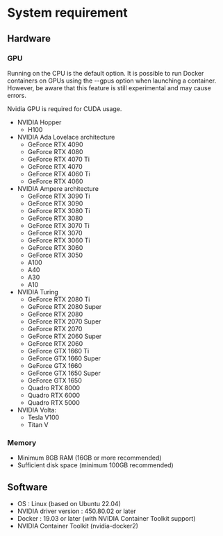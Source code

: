 # System requirement

## Hardware

### GPU

Running on the CPU is the default option. It is possible to run Docker containers on GPUs using the --gpus option when launching a container. However, be aware that this feature is still experimental and may cause errors.

Nvidia GPU is required for CUDA usage.

- NVIDIA Hopper
  - H100
- NVIDIA Ada Lovelace architecture
  - GeForce RTX 4090
  - GeForce RTX 4080
  - GeForce RTX 4070 Ti
  - GeForce RTX 4070
  - GeForce RTX 4060 Ti
  - GeForce RTX 4060
- NVIDIA Ampere architecture
  - GeForce RTX 3090 Ti
  - GeForce RTX 3090
  - GeForce RTX 3080 Ti
  - GeForce RTX 3080
  - GeForce RTX 3070 Ti
  - GeForce RTX 3070
  - GeForce RTX 3060 Ti
  - GeForce RTX 3060
  - GeForce RTX 3050
  - A100
  - A40
  - A30
  - A10
- NVIDIA Turing
  - GeForce RTX 2080 Ti
  - GeForce RTX 2080 Super
  - GeForce RTX 2080
  - GeForce RTX 2070 Super
  - GeForce RTX 2070
  - GeForce RTX 2060 Super
  - GeForce RTX 2060
  - GeForce GTX 1660 Ti
  - GeForce GTX 1660 Super
  - GeForce GTX 1660
  - GeForce GTX 1650 Super
  - GeForce GTX 1650
  - Quadro RTX 8000
  - Quadro RTX 6000
  - Quadro RTX 5000
- NVIDIA Volta:
  - Tesla V100
  - Titan V

### Memory

- Minimum 8GB RAM (16GB or more recommended)
- Sufficient disk space (minimum 100GB recommended)

## Software

- OS : Linux (based on Ubuntu 22.04)
- NVIDIA driver version : 450.80.02 or later
- Docker : 19.03 or later (with NVIDIA Container Toolkit support)
- NVIDIA Container Toolkit (nvidia-docker2)
